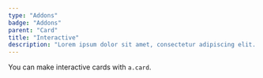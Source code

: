 ```yaml
---
type: "Addons"
badge: "Addons"
parent: "Card"
title: "Interactive"
description: "Lorem ipsum dolor sit amet, consectetur adipiscing elit. Nunc tempus laoreet leo sit amet iaculis."
---
```


You can make interactive cards with `a.card`.

<demo>
  <demovanilla src="vanilla/addons/card/interactive">
  </demovanilla>
</demo>
